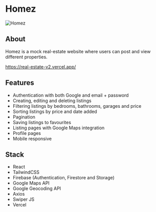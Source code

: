 # Homez

![Homez](https://www.jonathanfwong.com/assets/homez1.PNG "Homez")

## About
Homez is a mock real-estate website where users can post and view different properties.

https://real-estate-v2.vercel.app/

## Features
* Authentication with both Google and email + password
* Creating, editing and deleting listings
* Filtering listings by bedrooms, bathrooms, garages and price
* Sorting listings by price and date added
* Pagination
* Saving listings to favourites
* Listing pages with Google Maps integration
* Profile pages
* Mobile responsive

## Stack
* React
* TailwindCSS
* Firebase (Authentication, Firestore and Storage)
* Google Maps API
* Google Geocoding API
* Axios
* Swiper JS
* Vercel
